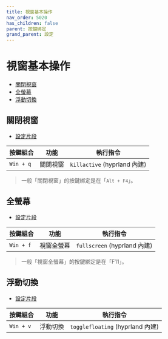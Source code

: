 ```yaml
---
title: 視窗基本操作
nav_order: 5020
has_children: false
parent: 按鍵綁定
grand_parent: 設定
---
```



# 視窗基本操作

* [關閉視窗](#關閉視窗)
* [全螢幕](#全螢幕)
* [浮動切換](#浮動切換)


## 關閉視窗

* [設定片段](https://github.com/samwhelp/note-about-hyprland/blob/gh-pages/_demo/config/hyprland-config/main/hyprland.conf#L285)

| 按鍵組合          | 功能     | 執行指令         |
| ----------------- | -------- | ---------------- |
| `Win + q`         | 關閉視窗 | `killactive` (hyprland 內建) |


> 一般「關閉視窗」的按鍵綁定是在「`Alt + F4`」。


## 全螢幕

* [設定片段](https://github.com/samwhelp/note-about-hyprland/blob/gh-pages/_demo/config/hyprland-config/main/hyprland.conf#L286)

| 按鍵組合  | 功能       | 執行指令                      |
| --------- | ---------- | ----------------------------- |
| `Win + f` | 視窗全螢幕 | `fullscreen` (hyprland 內建) |

> 一般「視窗全螢幕」的按鍵綁定是在「F11」。


## 浮動切換

* [設定片段](https://github.com/samwhelp/note-about-hyprland/blob/gh-pages/_demo/config/hyprland-config/main/hyprland.conf#L287)

| 按鍵組合          | 功能     | 執行指令         |
| ----------------- | -------- | ---------------- |
| `Win + v`         | 浮動切換 | `togglefloating` (hyprland 內建) |
